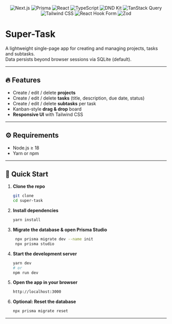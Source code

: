 <p align="center">
  <img src="https://img.shields.io/badge/Next.js-%23000000.svg?logo=next.js&logoColor=white" alt="Next.js"/>
  <img src="https://img.shields.io/badge/Prisma-%2344EEDD.svg?logo=prisma&logoColor=white" alt="Prisma"/>
  <img src="https://img.shields.io/badge/React-%2361DAFB.svg?logo=react&logoColor=white" alt="React"/>
  <img src="https://img.shields.io/badge/TypeScript-%23007ACC.svg?logo=typescript&logoColor=white" alt="TypeScript"/>
  <img src="https://img.shields.io/badge/DND_Kit-%234F46E5.svg?logo=dnd-kit&logoColor=white" alt="DND Kit"/>
  <img src="https://img.shields.io/badge/%40tanstack--react--query-%23526EF0.svg?logo=reactquery&logoColor=white" alt="TanStack Query"/>
  <img src="https://img.shields.io/badge/Tailwind_CSS-%2338B2AC.svg?logo=tailwindcss&logoColor=white" alt="Tailwind CSS"/>
  <img src="https://img.shields.io/badge/React_Hook_Form-%2316BEB4.svg?logo=reacthookform&logoColor=white" alt="React Hook Form"/>
  <img src="https://img.shields.io/badge/Zod-%232C1F4A.svg?logo=zod&logoColor=white" alt="Zod"/>
</p>

# Super-Task

A lightweight single-page app for creating and managing projects, tasks and subtasks.  
Data persists beyond browser sessions via SQLite (default).

---

## 🔥 Features

- Create / edit / delete **projects**  
- Create / edit / delete **tasks** (title, description, due date, status)  
- Create / edit / delete **subtasks** per task  
- Kanban-style **drag & drop** board  
- **Responsive UI** with Tailwind CSS  

---

## ⚙️ Requirements

- Node.js ≥ 18  
- Yarn or npm  

---

## 🚀 Quick Start

1. **Clone the repo**  
   ```bash
   git clone
   cd super-task
   ```

2. **Install dependencies**  
   ```bash
   yarn install
   ```

3. **Migrate the database & open Prisma Studio**  
   ```bash
    npx prisma migrate dev --name init
    npx prisma studio
   ```

4. **Start the development server**  
   ```bash
   yarn dev
   # or
   npm run dev
   ```

5. **Open the app in your browser**  
   ```bash
   http://localhost:3000
   ```

6. **Optional: Reset the database**  
   ```bash
   npx prisma migrate reset
   ```
---